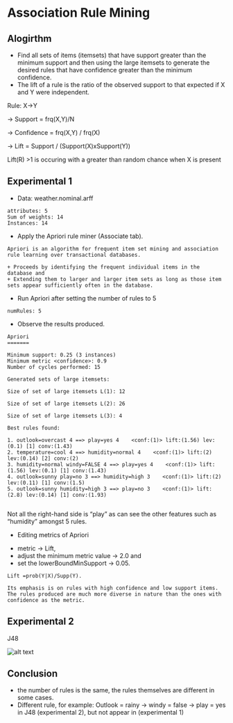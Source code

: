 # Association Rule Mining
## Alogirthm
+ Find all sets of items (itemsets) that have support greater than the minimum support and then using the large itemsets to generate the desired rules that have confidence greater than the minimum confidence. 
+ The lift of a rule is the ratio of the observed support to that expected if X and Y were independent.  

Rule:
X&rightarrow;Y

&rightarrow; Support = frq(X,Y)/N

&rightarrow; Confidence = frq(X,Y) / frq(X)

&rightarrow; Lift = Support / (Support(X)xSupport(Y)) 

Lift(R) >1 is occuring with a greater than random chance when X is present

## Experimental 1

+ Data: weather.nominal.arff 
```
attributes: 5
Sum of weights: 14
Instances: 14
```

+ Apply the Apriori rule miner (Associate tab).
```
Apriori is an algorithm for frequent item set mining and association rule learning over transactional databases. 

+ Proceeds by identifying the frequent individual items in the database and 
+ Extending them to larger and larger item sets as long as those item sets appear sufficiently often in the database.
```

+ Run Apriori after setting the number of rules to 5 
```
numRules: 5

```

+ Observe the results produced. 
```
Apriori
=======

Minimum support: 0.25 (3 instances)
Minimum metric <confidence>: 0.9
Number of cycles performed: 15

Generated sets of large itemsets:

Size of set of large itemsets L(1): 12

Size of set of large itemsets L(2): 26

Size of set of large itemsets L(3): 4

Best rules found:

1. outlook=overcast 4 ==> play=yes 4    <conf:(1)> lift:(1.56) lev:(0.1) [1] conv:(1.43)
2. temperature=cool 4 ==> humidity=normal 4    <conf:(1)> lift:(2) lev:(0.14) [2] conv:(2)
3. humidity=normal windy=FALSE 4 ==> play=yes 4    <conf:(1)> lift:(1.56) lev:(0.1) [1] conv:(1.43)
4. outlook=sunny play=no 3 ==> humidity=high 3    <conf:(1)> lift:(2) lev:(0.11) [1] conv:(1.5)
5. outlook=sunny humidity=high 3 ==> play=no 3    <conf:(1)> lift:(2.8) lev:(0.14) [1] conv:(1.93)


```
Not all the right-hand side is “play” as can see the other features such as “humidity” amongst 5 rules. 

+ Editing metrics of Apriori

* metric &rightarrow; Lift, 
* adjust the minimum metric value &rightarrow; 2.0 and 
* set the lowerBoundMinSupport &rightarrow; 0.05.  
```
Lift =prob(Y|X)/Supp(Y). 

Its emphasis is on rules with high confidence and low support items. 
The rules produced are much more diverse in nature than the ones with confidence as the metric.
```
## Experimental 2

J48

![alt text](https://github.com/nglthu/DataMiningMachineLearning/blob/master/associateRuleMining/treeView_J48.png)

## Conclusion

+ the number of rules is the same, the rules themselves are different in some cases.
+ Different rule, for example:
Outlook = rainy &rightarrow; windy = false &rightarrow; play = yes
in J48 (experimental 2), but not appear in (experimental 1)

